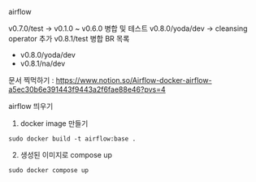 airflow

v0.7.0/test -> v0.1.0 ~ v0.6.0 병합 및 테스트
v0.8.0/yoda/dev -> cleansing operator 추가
v0.8.1/test 병합 BR 목록
- v0.8.0/yoda/dev
- v0.8.1/na/dev


문서 찍먹하기 : https://www.notion.so/Airflow-docker-airflow-a5ec30b6e391443f9443a2f6fae88e46?pvs=4


airflow 띄우기

1. docker image 만들기
```
sudo docker build -t airflow:base .
```

2. 생성된 이미지로 compose up
```
sudo docker compose up
```

